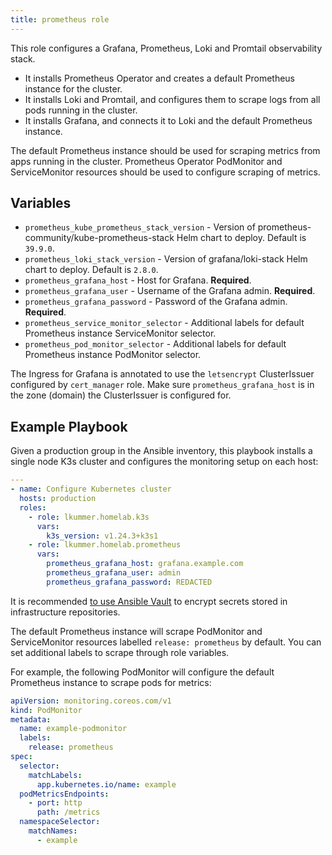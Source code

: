 ```yaml
---
title: prometheus role
---
```


This role configures a Grafana, Prometheus, Loki and Promtail observability stack.

* It installs Prometheus Operator and creates a default Prometheus instance for the cluster.
* It installs Loki and Promtail, and configures them to scrape logs from all pods running in the cluster.
* It installs Grafana, and connects it to Loki and the default Prometheus instance.

The default Prometheus instance should be used for scraping metrics from apps running in the cluster.
Prometheus Operator PodMonitor and ServiceMonitor resources should be used to configure scraping of metrics.

## Variables

* `prometheus_kube_prometheus_stack_version` - Version of prometheus-community/kube-prometheus-stack Helm chart to deploy. Default is `39.9.0`.
* `prometheus_loki_stack_version` - Version of grafana/loki-stack Helm chart to deploy. Default is `2.8.0`.
* `prometheus_grafana_host` - Host for Grafana. **Required**.
* `prometheus_grafana_user` - Username of the Grafana admin. **Required**.
* `prometheus_grafana_password` - Password of the Grafana admin. **Required**.
* `prometheus_service_monitor_selector` - Additional labels for default Prometheus instance ServiceMonitor selector.
* `prometheus_pod_monitor_selector` - Additional labels for default Prometheus instance PodMonitor selector.

The Ingress for Grafana is annotated to use the `letsencrypt` ClusterIssuer configured by `cert_manager` role.
Make sure `prometheus_grafana_host` is in the zone (domain) the ClusterIssuer is configured for.

## Example Playbook

Given a production group in the Ansible inventory, this playbook installs a single node K3s cluster and configures the monitoring setup on each host:

```yaml
---
- name: Configure Kubernetes cluster
  hosts: production
  roles:
    - role: lkummer.homelab.k3s
      vars:
        k3s_version: v1.24.3+k3s1
    - role: lkummer.homelab.prometheus
      vars:
        prometheus_grafana_host: grafana.example.com
        prometheus_grafana_user: admin
        prometheus_grafana_password: REDACTED
```

It is recommended [to use Ansible Vault](https://docs.ansible.com/ansible/latest/cli/ansible-vault.html) to encrypt secrets stored in infrastructure repositories.

The default Prometheus instance will scrape PodMonitor and ServiceMonitor resources labelled `release: prometheus` by default.
You can set additional labels to scrape through role variables.

For example, the following PodMonitor will configure the default Prometheus instance to scrape pods for metrics:

```yaml
apiVersion: monitoring.coreos.com/v1
kind: PodMonitor
metadata:
  name: example-podmonitor
  labels:
    release: prometheus
spec:
  selector:
    matchLabels:
      app.kubernetes.io/name: example
  podMetricsEndpoints:
    - port: http
      path: /metrics
  namespaceSelector:
    matchNames:
      - example
```
